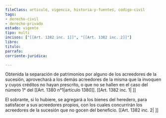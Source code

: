 ```yaml
---
fileClass: articulo, vigencia, historia-y-fuentes, codigo-civil
tags:
- derecho-civil
- derecho-privado
estado: vigente
tipo: multi
incisos: ["[[Art. 1382 inc. 1]]", "[[Art. 1382 inc. 2]]"]
libro:
titulo:
parrafo:
corriente-juridica:

---
```

Obtenida la separación de patrimonios por alguno de los acreedores de la sucesión, aprovechará a los demás acreedores de la misma que la invoquen y cuyos créditos no hayan prescrito, o que no se hallen en el caso del número 1° del [[Art. 1380 n°1|artículo 1380]]. [[Art. 1382 inc. 1| ]]

El sobrante, si lo hubiere, se agregará a los bienes del heredero, para satisfacer a sus acreedores propios, con los cuales concurrirán los acreedores de la sucesión que no gocen del beneficio. [[Art. 1382 inc. 2| ]]